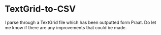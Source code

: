 # TextGrid-to-CSV
I parse through a TextGrid file which has been outputted form Praat. Do let me know if there are any improvements that could be made. 
